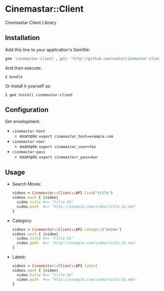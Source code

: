 # Cinemastar::Client

Cinemastar Client Library

## Installation

Add this line to your application's Gemfile:

```ruby
gem 'cinemastar-client', git: "http://github.com/naoto/cinemastar-client.git"
```

And then execute:

    $ bundle

Or install it yourself as:

    $ gem install cinemastar-client

## Configuration

Set envelopment.

- `cinemastar-host`
  - example: `export cinemastar_host=example.com`
- `cinemastar-user`
  - example: `export cinemastar_user=foo`
- `cinemastar-pass`
  - example: `export cinemastarr_pass=bar`

## Usage

- Search Movie:
    
    ```ruby
    videos = Cinemastar::Client::API.find("title")
    videos.each { |video|
      video.title #=> "title 01"
      video.path  #=> "http://example.com/video/title_01.m4v"
    }
    ```

- Category:
    
    ```ruby
    videos = Cinemastar::Client::API.category("Anime")
    videos.each { |video|
      video.title #=> "title 01"
      video.path  #=> "http://example.com/video/title_01.m4v"
    }
    ```

- Latest:
    
    ```ruby
    videos = Cinemastar::Client::API.latest
    videos.each { |video|
      video.title #=> "title 01"
      video.path  #=> "http://example.com/video/title_01.m4v"
    }
    ```

